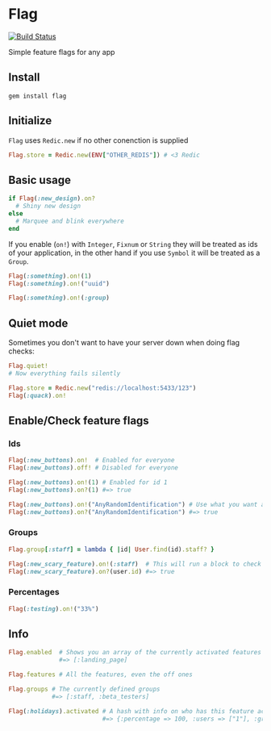# Flag
[![Build Status](https://travis-ci.org/elcuervo/flag.svg?branch=master)](https://travis-ci.org/elcuervo/flag)

Simple feature flags for any app

## Install

```
gem install flag
```

## Initialize

`Flag` uses `Redic.new` if no other conenction is supplied

```ruby
Flag.store = Redic.new(ENV["OTHER_REDIS"]) # <3 Redic
```

## Basic usage

```ruby
if Flag(:new_design).on?
  # Shiny new design
else
  # Marquee and blink everywhere
end
```

If you enable (`on!`) with `Integer`, `Fixnum` or `String` they will be treated
as ids of your application, in the other hand if you use `Symbol` it will be
treated as a `Group`.

```ruby
Flag(:something).on!(1)
Flag(:something).on!("uuid")

Flag(:something).on!(:group)
```

## Quiet mode

Sometimes you don't want to have your server down when doing flag checks:

```ruby
Flag.quiet!
# Now everything fails silently

Flag.store = Redic.new("redis://localhost:5433/123")
Flag(:quack).on!
```

## Enable/Check feature flags

### Ids

```ruby
Flag(:new_buttons).on!  # Enabled for everyone
Flag(:new_buttons).off! # Disabled for everyone

Flag(:new_buttons).on!(1) # Enabled for id 1
Flag(:new_buttons).on?(1) #=> true

Flag(:new_buttons).on!("AnyRandomIdentification") # Use what you want as an id
Flag(:new_buttons).on?("AnyRandomIdentification") #=> true
```

### Groups

```ruby
Flag.group[:staff] = lambda { |id| User.find(id).staff? }

Flag(:new_scary_feature).on!(:staff)  # This will run a block to check if it's valid
Flag(:new_scary_feature).on?(user.id) #=> true
```

### Percentages

```ruby
Flag(:testing).on!("33%")
```

## Info

```ruby
Flag.enabled  # Shows you an array of the currently activated features
              #=> [:landing_page]

Flag.features # All the features, even the off ones

Flag.groups # The currently defined groups
            #=> [:staff, :beta_testers]

Flag(:holidays).activated # A hash with info on who has this feature active
                          #=> {:percentage => 100, :users => ["1"], :groups => [:staff] }
```
